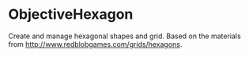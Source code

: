 # ObjectiveHexagon
Create and manage hexagonal shapes and grid. 
Based on the materials from http://www.redblobgames.com/grids/hexagons.
